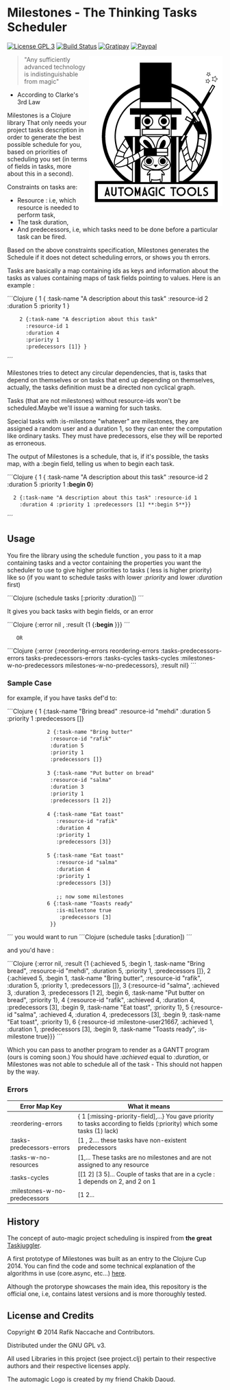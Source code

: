 Milestones - The Thinking Tasks Scheduler
=============================================

[![License GPL 3](http://img.shields.io/badge/license-GPL%203-green.svg)](http://www.gnu.org/licenses/gpl-3.0.txt)
[![Build Status](https://travis-ci.org/automagictools/milestones.svg?branch=master)](https://travis-ci.org/automagictools/milestones)
[![Gratipay](https://img.shields.io/gratipay/turbopape.svg)](https://gratipay.com/turbopape/)
[![Paypal](https://www.paypalobjects.com/en_US/i/btn/btn_donate_SM.gif)](https://www.paypal.com/cgi-bin/webscr?cmd=_donations&business=rafik%2enaccache%40gmail%2ecom&lc=US&item_name=Automagic%20Tools&item_number=automagictools&no_note=0&currency_code=USD&bn=PP%2dDonationsBF%3abtn_donate_LG%2egif%3aNonHostedGuest)

<img src="./logo.jpg"
 alt="Automagic logo" title="The Robot and the Bunny" align="right" />

> "Any sufficiently advanced technology is indistinguishable from magic"
- According to Clarke's 3rd Law

Milestones is a Clojure library That only needs your project tasks description in order to generate the best possible schedule for you, based on priorities of scheduling you set (in terms of fields in tasks, more about this in a second).

Constraints on tasks are: 
- Resource : i.e, which resource is needed to perform task, 
- The task duration, 
- And predecessors, i.e, which tasks need to be done before a particular task can be fired.

Based on the above constraints specification, Milestones generates the Schedule if it does not detect scheduling errors, or shows you th errors.

Tasks are basically a map containing ids as keys and information about
the tasks as values containing maps of task fields pointing to values. Here is an example :

´´´Clojure
 { 1 { :task-name "A description about this task" 
        :resource-id 2 
        :duration 5 :priority 1 }
    
        2 {:task-name "A description about this task" 
          :resource-id 1 
          :duration 4 
          :priority 1 
          :predecessors [1]} }
´´´

Milestones tries to detect any circular dependencies, that is, tasks
that depend on themselves or on tasks that end up depending on
themselves, actually, the tasks definition must be a directed non
cyclical graph.

Tasks (that are not milestones) without resource-ids won't be scheduled.Maybe we'll issue a warning for such tasks.

Special tasks with  :is-milestone "whatever" are milestones, they are assigned a random user
and a duration 1, so they can enter the computation like ordinary tasks. 
They must have predecessors, else they will be reported as erroneous.

The output of Milestones is a schedule, that is, if it's possible, the
tasks map, with a :begin field, telling us when to begin each task.
	
´´´Clojure
{ 1 { :task-name "A description about this task" :resource-id 2
		:duration 5 :priority 1 **:begin 0**}

	  2 {:task-name "A description about this task" :resource-id 1
        :duration 4 :priority 1 :predecessors [1] **:begin 5**}}
´´´

## Usage

You fire the library using the schedule function , 
you pass to it a map containing  tasks and a vector containing the 
properties you want the scheduler to use to give higher priorities to tasks (
less is higher priority) like so (if you want to schedule tasks with lower _:priority_ and lower _:duration_ first)

´´´Clojure
        (schedule tasks [:priority :duration])
´´´

It gives you back tasks with begin fields, or an error 
  
´´´Clojure
 {:error nil , :result {1 {**:begin** }}}
´´´

       OR
´´´Clojure
       {:error {:reordering-errors reordering-errors
             :tasks-predecessors-errors tasks-predecessors-errors
             :tasks-cycles tasks-cycles
             :milestones-w-no-predecessors milestones-w-no-predecessors},
             :result nil}
´´´

### Sample Case

for example, if you have tasks def'd to:

´´´Clojure
	     { 1 {:task-name "Bring bread"
                   :resource-id "mehdi"
                   :duration 5
                   :priority 1
                   :predecessors []}
    
                 2 {:task-name "Bring butter"
                  :resource-id "rafik"
                  :duration 5
                  :priority 1
                  :predecessors []}
    
                 3 {:task-name "Put butter on bread"
                  :resource-id "salma"
                  :duration 3
                  :priority 1
                  :predecessors [1 2]}
    
                 4 {:task-name "Eat toast"
                    :resource-id "rafik"
                    :duration 4
                    :priority 1
                    :predecessors [3]}
    
                 5 {:task-name "Eat toast"
                    :resource-id "salma"
                    :duration 4
                    :priority 1
                    :predecessors [3]}
    
                    ;; now some milestones
                 6 {:task-name "Toasts ready"
                    :is-milestone true
                     :predecessors [3]
                  }}
´´´
you would want to run
´´´Clojure
	(schedule tasks [:duration])
´´´

and you'd have :

´´´Clojure
     {:error nil,
       :result
       {1
        {:achieved 5,
       :begin 1,
       :task-name "Bring bread",
       :resource-id "mehdi",
       :duration 5,
       :priority 1,
       :predecessors []},
      2
      {:achieved 5,
       :begin 1,
       :task-name "Bring butter",
       :resource-id "rafik",
       :duration 5,
       :priority 1,
       :predecessors []},
      3
      {:resource-id "salma",
       :achieved 3,
       :duration 3,
       :predecessors [1 2],
       :begin 6,
       :task-name "Put butter on bread",
       :priority 1},
      4
      {:resource-id "rafik",
       :achieved 4,
       :duration 4,
       :predecessors [3],
       :begin 9,
       :task-name "Eat toast",
       :priority 1},
      5
      {:resource-id "salma",
       :achieved 4,
       :duration 4,
       :predecessors [3],
       :begin 9,
       :task-name "Eat toast",
       :priority 1},
      6
      {:resource-id :milestone-user21667,
       :achieved 1,
       :duration 1,
       :predecessors [3],
       :begin 9,
       :task-name "Toasts ready",
       :is-milestone true}}}
´´´

Which you can pass to another program to render as a GANTT program (ours is coming soon.)
You should have _:achieved_ equal to _:duration_, or Milestones was not able to schedule all of the task - This
should not happen by the way.

### Errors 

 Error Map Key                 |  What it means
-------------------------------|-----------------------------
:reordering-errors             | { 1 [:missing-priority-field],...} You gave priority to tasks according to fields (:priority) which some tasks (1) lack)
:tasks-predecessors-errors     | [1 , 2.... these tasks have non-existent predecessors 
:tasks-w-no-resources          | [1,... These tasks are no milestones and are not assigned to any resource
:tasks-cycles                  | [[1 2] [3 5]... Couple of tasks that are in a cycle : 1 depends on 2, and 2 on 1
:milestones-w-no-predecessors | [1 2...  | These milestones don't have predecessors


## History

The concept of auto-magic project scheduling is inspired from **the great**
[Taskjuggler](http://www.taskjuggler.org). 

A first prototype of Milestones was built as an entry to the Clojure
Cup 2014. You can find the code and some technical explanation of the
algorithms in use (core.async, etc...) 
[here](https://github.com/turbopape/milestones-clojurecup2014).

Although the protorype showcases the main idea, this repository is the official one, i.e, contains latest versions and is more thoroughly tested.

## License and Credits

Copyright © 2014 Rafik Naccache and Contributors.

Distributed under the GNU GPL v3.

All used Libraries in this project (see project.clj) pertain to their
respective authors and their respective licenses apply.

The automagic Logo is created by my friend Chakib Daoud.
